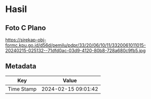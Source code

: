# Hasil

## Foto C Plano

https://sirekap-obj-formc.kpu.go.id/d56d/pemilu/pdpr/33/20/06/10/11/3320061011015-20240215-025132--71dfd0ac-03d9-4120-80b8-728a680c9fb5.jpg


## Metadata

| Key        | Value               |
| ---------- | ------------------- |
| Time Stamp | 2024-02-15 09:01:42 |




